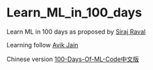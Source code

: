 # Learn_ML_in_100_days
Learn ML in 100 days as proposed by [Siraj Raval](https://github.com/llSourcell)

Learning follow [Avik Jain](https://github.com/Avik-Jain)

Chinese version [100-Days-Of-ML-Code中文版](https://github.com/MachineLearning100/100-Days-Of-ML-Code)

